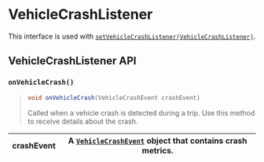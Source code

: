 # VehicleCrashListener

This interface is used with [`setVehicleCrashListener(VehicleCrashListener)`](broken-reference).

## VehicleCrashListener API

### `onVehicleCrash()`

> ```java
> void onVehicleCrash(VehicleCrashEvent crashEvent)
> ```
>
> Called when a vehicle crash is detected during a trip. Use this method to receive details about the crash.

| crashEvent | A [`VehicleCrashEvent`](vehiclecrashevent.md) object that contains crash metrics. |
| ---------- | --------------------------------------------------------------------------------- |

